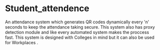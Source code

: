 # Student_attendence
An attendance system which generates QR codes dynamically every 'n' seconds to keep the attendance taking secure. This system also has proxy detection module and like every automated system makes the proccess fast. This system is designed with Colleges in mind but it can also be used for Workplaces .
